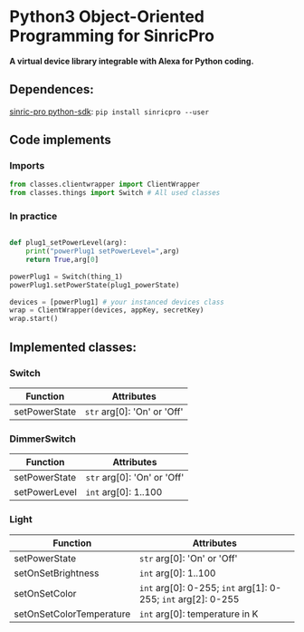 # Python3 Object-Oriented Programming for SinricPro
**A virtual device library integrable with Alexa for Python coding.**

## Dependences:
[sinric-pro python-sdk](https://github.com/sinricpro/python-sdk): `pip install sinricpro --user`
## Code implements
### Imports
```python
from classes.clientwrapper import ClientWrapper
from classes.things import Switch # All used classes
```

### In practice
```python

def plug1_setPowerLevel(arg):
    print("powerPlug1 setPowerLevel=",arg)
    return True,arg[0]
    
powerPlug1 = Switch(thing_1)
powerPlug1.setPowerState(plug1_powerState)
    
devices = [powerPlug1] # your instanced devices class
wrap = ClientWrapper(devices, appKey, secretKey)
wrap.start()
```

## Implemented classes:

### Switch
| Function | Attributes |
| --- | --- |
| setPowerState | `str` arg[0]: 'On' or 'Off' |

### DimmerSwitch
| Function | Attributes |
| --- | --- |
| setPowerState | `str` arg[0]: 'On' or 'Off' |
| setPowerLevel | `int` arg[0]: 1..100 |


### Light
| Function | Attributes |
| --- | --- |
| setPowerState | `str` arg[0]: 'On' or 'Off' |
| setOnSetBrightness | `int` arg[0]: 1..100 |
| setOnSetColor | `int` arg[0]: 0-255; `int` arg[1]: 0-255; `int` arg[2]: 0-255  |
| setOnSetColorTemperature | `int` arg[0]: temperature in K |
